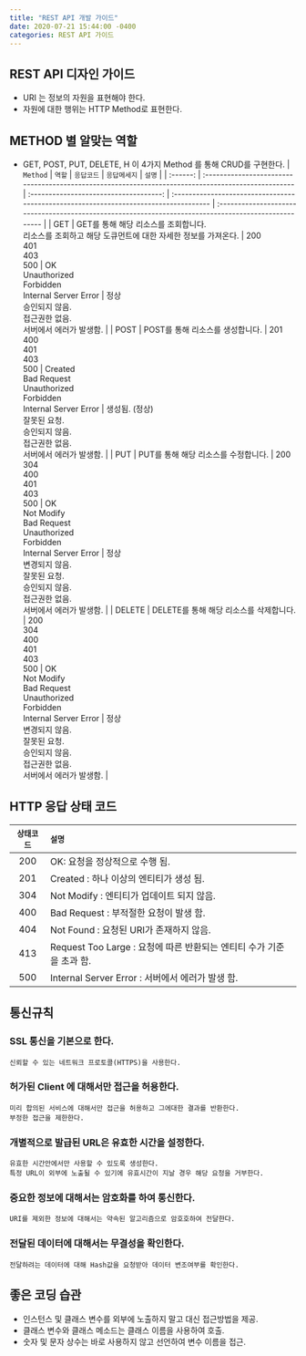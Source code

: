 ```yaml
---
title: "REST API 개발 가이드"
date: 2020-07-21 15:44:00 -0400
categories: REST API 가이드
---
```


## REST API 디자인 가이드

-   URI 는 정보의 자원을 표현해야 한다.
-   자원에 대한 행위는 HTTP Method로 표현한다.

## METHOD 별 알맞는 역할

-   GET, POST, PUT, DELETE, H 이 4가지 Method 를 통해 CRUD를 구현한다.
    | `Method` | `역할` | `응답코드` | `응답메세지` | `설명` |
    | :------: | :-------------------------------------------------------------------------------------------------- | :------------------------------------: | :------------------------------------------------------------------------------------ | :---------------------------------------------------------------------------------------------------- |
    | GET | GET를 통해 해당 리소스를 조회합니다.<br>리소스를 조회하고 해당 도큐먼트에 대한 자세한 정보를 가져온다. | 200<br>401<br>403<br>500 | OK<br>Unauthorized<br>Forbidden<br>Internal Server Error | 정상<br>승인되지 않음.<br>접근권한 없음.<br>서버에서 에러가 발생함. |
    | POST | POST를 통해 리소스를 생성합니다. | 201<br>400<br>401<br>403<br>500 | Created<br>Bad Request<br>Unauthorized<br>Forbidden<br>Internal Server Error | 생성됨. (정상)<br>잘못된 요청.<br>승인되지 않음.<br>접근권한 없음.<br>서버에서 에러가 발생함. |
    | PUT | PUT를 통해 해당 리소스를 수정합니다. | 200<br>304<br>400<br>401<br>403<br>500 | OK<br>Not Modify<br>Bad Request<br>Unauthorized<br>Forbidden<br>Internal Server Error | 정상<br>변경되지 않음.<br>잘못된 요청.<br>승인되지 않음.<br>접근권한 없음.<br>서버에서 에러가 발생함. |
    | DELETE | DELETE를 통해 해당 리소스를 삭제합니다. | 200<br>304<br>400<br>401<br>403<br>500 | OK<br>Not Modify<br>Bad Request<br>Unauthorized<br>Forbidden<br>Internal Server Error | 정상<br>변경되지 않음.<br>잘못된 요청.<br>승인되지 않음.<br>접근권한 없음.<br>서버에서 에러가 발생함. |

## HTTP 응답 상태 코드

| `상태코드` | `설명`                                                               |
| :--------: | :------------------------------------------------------------------- |
|    200     | OK: 요청을 정상적으로 수행 됨.                                       |
|    201     | Created : 하나 이상의 엔티티가 생성 됨.                              |
|    304     | Not Modify : 엔티티가 업데이트 되지 않음.                            |
|    400     | Bad Request : 부적절한 요청이 발생 함.                               |
|    404     | Not Found : 요청된 URI가 존재하지 않음.                              |
|    413     | Request Too Large : 요청에 따른 반환되는 엔티티 수가 기준을 초과 함. |
|    500     | Internal Server Error : 서버에서 에러가 발생 함.                     |

## 통신규칙

### SSL 통신을 기본으로 한다.

    신뢰할 수 있는 네트워크 프로토콜(HTTPS)을 사용한다.

### 허가된 Client 에 대해서만 접근을 허용한다.

    미리 합의된 서비스에 대해서만 접근을 허용하고 그에대한 결과를 반환한다.
    부정한 접근을 제한한다.

### 개별적으로 발급된 URL은 유효한 시간을 설정한다.

    유효한 시간안에서만 사용할 수 있도록 생성한다.
    특정 URL이 외부에 노출될 수 있기에 유효시간이 지날 경우 해당 요청을 거부한다.

### 중요한 정보에 대해서는 암호화를 하여 통신한다.

    URI를 제외한 정보에 대해서는 약속된 알고리즘으로 암호호하여 전달한다.

### 전달된 데이터에 대해서는 무결성을 확인한다.

    전달하려는 데이터에 대해 Hash값을 요청받아 데이터 변조여부를 확인한다.

## 좋은 코딩 습관

-   인스턴스 및 클래스 변수를 외부에 노출하지 말고 대신 접근방법을 제공.
-   클래스 변수와 클래스 메소드는 클래스 이름을 사용하여 호출.
-   숫자 및 문자 상수는 바로 사용하지 않고 선언하여 변수 이름을 접근.
